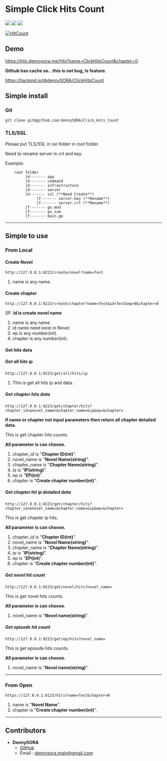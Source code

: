 # Simple Click Hits Count 

<p>
<img src="https://img.shields.io/badge/Golang-1.13-brightgreen">
<img src="https://img.shields.io/badge/Database-SQLite-brightgreen">
<img src="https://img.shields.io/badge/license-Apache--2.0-blue">
</p>

[![HitCount](https://hits.dennysora.me/hits?name=ClickHitsCount&chapter=0)](https://hits.dennysora.me/hits?name=ClickHitsCount&chapter=0)

## Demo

https://hits.dennysora.me/hits?name=ClickHitsCount&chapter=0

**Github has cache so...this is not bug, Is feature.**

https://hackmd.io/@dennySORA/ClickHitsCount

## Simple install
### Git

```git clone git@github.com:dennySORA/Click_Hits_Count ```

### TLS/SSL

Plesae put TLS/SSL in ssl folder in root folder.

Need to rename server in crt and key.

Example:
```
    root folder
         |d------- app
         |d------- command
         |d------- infrastructure
         |d------- server
         |d------- ssl (**Need Create**)
              |f------- sercer.key (**Rename**)
              |f------- server.crt (**Rename**)
         |f------- go.mod
         |f------- go.sum
         |f------- main.go
```

---

## Simple to use

### From Local

#### Create Novel

```
http://127.0.0.1:8223/create/novel?name=Test
```
1. name is any name.

#### Create chapter

```
http://127.0.0.1:8223/create/chapter?name=Test&id=Test&ep=0&chapter=0
```
SP. **id is create novel name** 
1. name is any name.
2. id name need exist in Novel.
3. ep is any number(int).
4. chapter is any number(int).

#### Get hits data 

##### Get all hits ip

```
http://127.0.0.1:8223/get/all/hits/ip
```
1. This is get all hits ip and data.

##### Get chapter hits data 

```
http://127.0.0.1:8223/get/chapter/hits?chapter_id=&novel_name=&chapter_name=&ip&ep=&chapter=
```

**If name or chapter not input parameters then return all chapter detailed data.**

This is get chapter hits counts.

**All parameter is can choose.**
1. chapter_id is "**Chapter ID(int)**".
2. novel_name is "**Novel Name(string)**".
3. chapter_name is "**Chapter Name(string)**".
4. ip is "**IP(string)**".
5. ep is "**EP(int)**".
6. chapter is "**Create chapter number(int)**".


##### Get chapter hit ip detailed data 

```
http://127.0.0.1:8223/get/chapter/hits?chapter_id=&novel_name=&chapter_name=&ip&ep=&chapter=
```

This is get chapter ip hits.

**All parameter is can choose.**
1. chapter_id is "**Chapter ID(int)**".
2. novel_name is "**Novel Name(string)**".
3. chapter_name is "**Chapter Name(string)**".
4. ip is "**IP(string)**".
5. ep is "**EP(int)**".
6. chapter is "**Create chapter number(int)**".

##### Get novel hit count

```
http://127.0.0.1:8223/get/novel/hits?novel_name=
```

This is get novel hits counts.

**All parameter is can choose.**
1. novel_name is "**Novel name(string)**".

##### Get episode hit count

```
http://127.0.0.1:8223/get/ep/hits?novel_name=
```

This is get episode hits counts.

**All parameter is can choose.**
1. novel_name is "**Novel name(string)**".

---

### From Open

```
https://127.0.0.1:8123/hits?name=Test&chapter=0
```

1. name is "**Novel Name**".
2. chapter is "**Create chapter number(int)**".

---

## Contributors 
- **DennySORA**
    - [GitHub](https://github.com/dennySORA)
    - Email : dennysora.main@gmail.com
